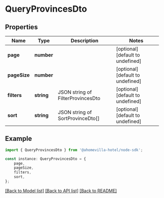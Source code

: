 # QueryProvincesDto


## Properties

Name | Type | Description | Notes
------------ | ------------- | ------------- | -------------
**page** | **number** |  | [optional] [default to undefined]
**pageSize** | **number** |  | [optional] [default to undefined]
**filters** | **string** | JSON string of FilterProvincesDto | [optional] [default to undefined]
**sort** | **string** | JSON string of SortProvinceDto[] | [optional] [default to undefined]

## Example

```typescript
import { QueryProvincesDto } from '@ahomevilla-hotel/node-sdk';

const instance: QueryProvincesDto = {
    page,
    pageSize,
    filters,
    sort,
};
```

[[Back to Model list]](../README.md#documentation-for-models) [[Back to API list]](../README.md#documentation-for-api-endpoints) [[Back to README]](../README.md)
